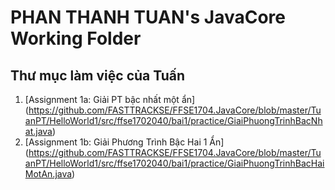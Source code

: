 # PHAN THANH TUAN's JavaCore Working Folder
## Thư mục làm việc của Tuấn
1. [Assignment 1a: Giải PT bậc nhất một ẩn]
(https://github.com/FASTTRACKSE/FFSE1704.JavaCore/blob/master/TuanPT/HelloWorld1/src/ffse1702040/bai1/practice/GiaiPhuongTrinhBacNhat.java)
2. [Assignment 1b: Giải Phương Trình Bậc Hai 1 Ẩn]
(https://github.com/FASTTRACKSE/FFSE1704.JavaCore/blob/master/TuanPT/HelloWorld1/src/ffse1702040/bai1/practice/GiaiPhuongTrinhBacHaiMotAn.java)